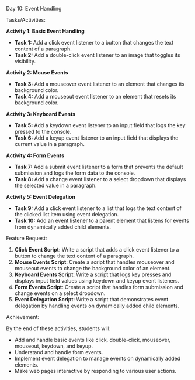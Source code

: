 Day 10: Event Handling

Tasks/Activities:

**Activity 1: Basic Event Handling**

- **Task 1:** Add a click event listener to a button that changes the text content of a paragraph.
- **Task 2:** Add a double-click event listener to an image that toggles its visibility.

**Activity 2: Mouse Events**

- **Task 3:** Add a mouseover event listener to an element that changes its background color.
- **Task 4:** Add a mouseout event listener to an element that resets its background color.

**Activity 3: Keyboard Events**

- **Task 5:** Add a keydown event listener to an input field that logs the key pressed to the console.
- **Task 6:** Add a keyup event listener to an input field that displays the current value in a paragraph.

**Activity 4: Form Events**

- **Task 7:** Add a submit event listener to a form that prevents the default submission and logs the form data to the console.
- **Task 8:** Add a change event listener to a select dropdown that displays the selected value in a paragraph.

**Activity 5: Event Delegation**

- **Task 9:** Add a click event listener to a list that logs the text content of the clicked list item using event delegation.
- **Task 10:** Add an event listener to a parent element that listens for events from dynamically added child elements.

Feature Request:

1. **Click Event Script**: Write a script that adds a click event listener to a button to change the text content of a paragraph.
2. **Mouse Events Script**: Create a script that handles mouseover and mouseout events to change the background color of an element.
3. **Keyboard Events Script**: Write a script that logs key presses and displays input field values using keydown and keyup event listeners.
4. **Form Events Script**: Create a script that handles form submission and change events on a select dropdown.
5. **Event Delegation Script**: Write a script that demonstrates event delegation by handling events on dynamically added child elements.

Achievement:

By the end of these activities, students will:

- Add and handle basic events like click, double-click, mouseover, mouseout, keydown, and keyup.
- Understand and handle form events.
- Implement event delegation to manage events on dynamically added elements.
- Make web pages interactive by responding to various user actions.
